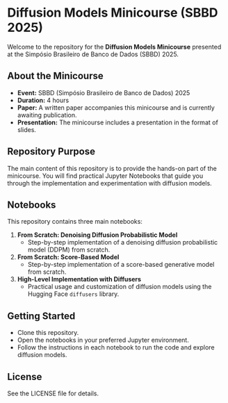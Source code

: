 
# Diffusion Models Minicourse (SBBD 2025)

Welcome to the repository for the **Diffusion Models Minicourse** presented at the Simpósio Brasileiro de Banco de Dados (SBBD) 2025.

## About the Minicourse
- **Event:** SBBD (Simpósio Brasileiro de Banco de Dados) 2025
- **Duration:** 4 hours
- **Paper:** A written paper accompanies this minicourse and is currently awaiting publication.
- **Presentation:** The minicourse includes a presentation in the format of slides.

## Repository Purpose
The main content of this repository is to provide the hands-on part of the minicourse. You will find practical Jupyter Notebooks that guide you through the implementation and experimentation with diffusion models.

## Notebooks
This repository contains three main notebooks:

1. **From Scratch: Denoising Diffusion Probabilistic Model**
	- Step-by-step implementation of a denoising diffusion probabilistic model (DDPM) from scratch.
2. **From Scratch: Score-Based Model**
	- Step-by-step implementation of a score-based generative model from scratch.
3. **High-Level Implementation with Diffusers**
	- Practical usage and customization of diffusion models using the Hugging Face `diffusers` library.

## Getting Started
- Clone this repository.
- Open the notebooks in your preferred Jupyter environment.
- Follow the instructions in each notebook to run the code and explore diffusion models.

## License
See the LICENSE file for details.
